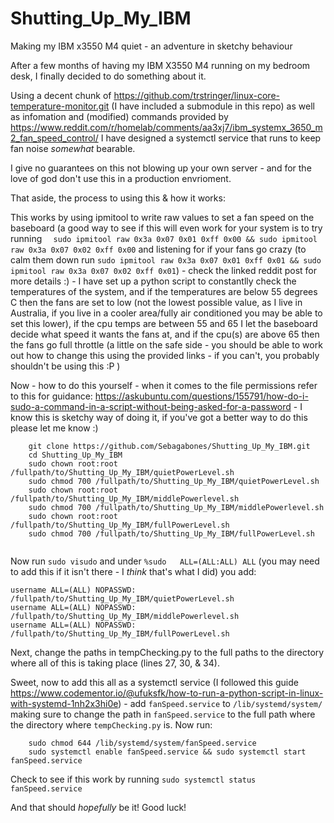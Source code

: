 # Shutting_Up_My_IBM
Making my IBM  x3550 M4 quiet - an adventure in sketchy behaviour

After a few months of having my IBM X3550 M4 running on my bedroom desk, I finally decided to do something about it.

Using a decent chunk of https://github.com/trstringer/linux-core-temperature-monitor.git (I have included a submodule in this repo) as well as infomation and (modified) commands provided by https://www.reddit.com/r/homelab/comments/aa3xj7/ibm_systemx_3650_m2_fan_speed_control/ I have designed a systemctl service that runs to keep fan noise *somewhat* bearable.

I give no guarantees on this not blowing up your own server - and for the love of god don't use this in a production envrioment.
 
That aside, the process to using this & how it works:

This works by using ipmitool to write raw values to set a fan speed on the baseboard (a good way to see if this will even work for your system is to try running `  sudo ipmitool raw 0x3a 0x07 0x01 0xff 0x00 && sudo ipmitool raw 0x3a 0x07 0x02 0xff 0x00` and listening for if your fans go crazy (to calm them down run `sudo ipmitool raw 0x3a 0x07 0x01 0xff 0x01 && sudo ipmitool raw 0x3a 0x07 0x02 0xff 0x01`) - check the linked reddit post for more details :) - I have set up a python script to constantlly check the temperatures of the system, and if the temperatures are below 55 degrees C then the fans are set to low (not the lowest possible value, as I live in Australia, if you live in a cooler area/fully air conditioned you may be able to set this lower), if the cpu temps are between 55 and 65 I let the baseboard decide what speed it wants the fans at, and if the cpu(s) are above 65 then the fans go full throttle (a little on the safe side - you should be able to work out how to change this using the provided links - if you can't, you probably shouldn't be using this :P )

Now - how to do this yourself - when it comes to the file permissions refer to this for guidance: https://askubuntu.com/questions/155791/how-do-i-sudo-a-command-in-a-script-without-being-asked-for-a-password - I know this is sketchy way of doing it, if you've got a better way to do this please let me know :)

```
    git clone https://github.com/Sebagabones/Shutting_Up_My_IBM.git
    cd Shutting_Up_My_IBM
    sudo chown root:root /fullpath/to/Shutting_Up_My_IBM/quietPowerLevel.sh
    sudo chmod 700 /fullpath/to/Shutting_Up_My_IBM/quietPowerLevel.sh
    sudo chown root:root /fullpath/to/Shutting_Up_My_IBM/middlePowerlevel.sh
    sudo chmod 700 /fullpath/to/Shutting_Up_My_IBM/middlePowerlevel.sh
    sudo chown root:root /fullpath/to/Shutting_Up_My_IBM/fullPowerLevel.sh
    sudo chmod 700 /fullpath/to/Shutting_Up_My_IBM/fullPowerLevel.sh
        
```

Now run `sudo visudo` and under `%sudo   ALL=(ALL:ALL) ALL` (you may need to add this if it isn't there - I *think* that's what I did) you add:
```
username ALL=(ALL) NOPASSWD: /fullpath/to/Shutting_Up_My_IBM/quietPowerLevel.sh
username ALL=(ALL) NOPASSWD: /fullpath/to/Shutting_Up_My_IBM/middlePowerlevel.sh
username ALL=(ALL) NOPASSWD: /fullpath/to/Shutting_Up_My_IBM/fullPowerLevel.sh
```
Next, change the paths in tempChecking.py to the full paths to the directory where all of this is taking place (lines 27, 30, & 34).

Sweet, now to add this all as a systemctl service (I followed this guide https://www.codementor.io/@ufuksfk/how-to-run-a-python-script-in-linux-with-systemd-1nh2x3hi0e) - add `fanSpeed.service` to `/lib/systemd/system/` making sure to change the path in `fanSpeed.service` to the full path where the directory where `tempChecking.py` is.
Now run:
```
    sudo chmod 644 /lib/systemd/system/fanSpeed.service
    sudo systemctl enable fanSpeed.service && sudo systemctl start fanSpeed.service
```

Check to see if this work by running `sudo systemctl status fanSpeed.service`

And that should *hopefully* be it! Good luck! 

